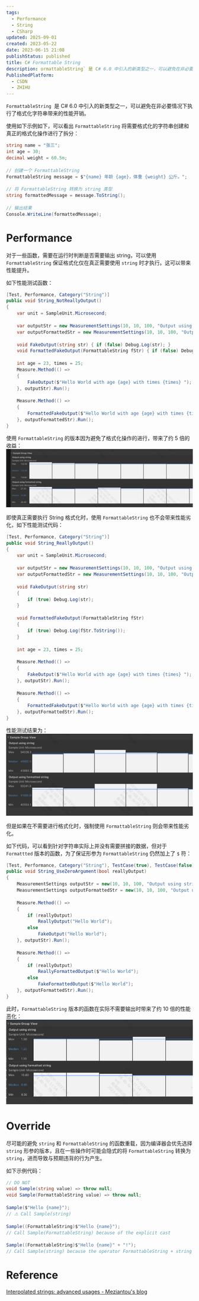 ```yaml
---
tags:
  - Performance
  - String
  - CSharp
updated: 2025-09-01
created: 2023-05-22
date: 2023-06-15 21:08
publishStatus: published
title: C# Formattable String
description: ormattableString` 是 C# 6.0 中引入的新类型之一，可以避免在非必要情况下执行了格式化字符串带来的性能开销。
PublishedPlatform:
  - CSDN
  - ZHIHU
---
```


`FormattableString`  是 C# 6.0 中引入的新类型之一，可以避免在非必要情况下执行了格式化字符串带来的性能开销。

使用如下示例如下，可以看出 `FormattableString` 将需要格式化的字符串创建和真正的格式化操作进行了拆分：

```csharp
string name = "张三";
int age = 30;
decimal weight = 60.5m;

// 创建一个 FormattableString
FormattableString message = $"{name} 年龄 {age}，体重 {weight} 公斤。";

// 将 FormattableString 转换为 string 类型
string formattedMessage = message.ToString();

// 输出结果
Console.WriteLine(formattedMessage);
```

# Performance

对于一些函数，需要在运行时判断是否需要输出 string，可以使用 `FormattableString` 保证格式化仅在真正需要使用 `string` 时才执行。这可以带来性能提升。

如下性能测试函数：

```csharp
[Test, Performance, Category("String")]
public void String_NotReallyOutput()
{
    var unit = SampleUnit.Microsecond;

    var outputStr = new MeasurementSettings(10, 10, 100, "Output using string", unit);
    var outputFormattedStr = new MeasurementSettings(10, 10, 100, "Output using formatted string", unit);

    void FakeOutput(string str) { if (false) Debug.Log(str); }
    void FormattedFakeOutput(FormattableString fStr) { if (false) Debug.Log(fStr.ToString()); }

    int age = 23, times = 25;
    Measure.Method(() =>
    {
        FakeOutput($"Hello World with age {age} with times {times} ");
    }, outputStr).Run();

    Measure.Method(() =>
    {
        FormattedFakeOutput($"Hello World with age {age} with times {times} ");
    }, outputFormattedStr).Run();
}
```

使用 `FormattableString` 的版本因为避免了格式化操作的进行，带来了约 5 倍的收益：
![](/formattable_string/image-20230417094543917.png)

即使真正需要执行 String 格式化时，使用 `FormattableString` 也不会带来性能劣化，如下性能测试代码：

```csharp
[Test, Performance, Category("String")]
public void String_ReallyOutput()
{
    var unit = SampleUnit.Microsecond;

    var outputStr = new MeasurementSettings(10, 10, 100, "Output using string", unit);
    var outputFormattedStr = new MeasurementSettings(10, 10, 100, "Output using formatted string", unit);

    void FakeOutput(string str)
    {
        if (true) Debug.Log(str);
    }

    void FormattedFakeOutput(FormattableString fStr)
    {
        if (true) Debug.Log(fStr.ToString());
    }

    int age = 23, times = 25;

    Measure.Method(() =>
    {
        FakeOutput($"Hello World with age {age} with times {times} ");
    }, outputStr).Run();

    Measure.Method(() =>
    {
        FormattedFakeOutput($"Hello World with age {age} with times {times} ");
    }, outputFormattedStr).Run();
}
```

性能测试结果为：
![](/formattable_string/image-20230417094729230.png)

但是如果在不需要进行格式化时，强制使用 `FormattableString` 则会带来性能劣化。

如下代码，可以看到针对字符串实际上并没有需要拼接的数据，但对于 `Formattted` 版本的函数，为了保证形参为 `FormattableString` 仍然加上了 `$` 符：

```csharp
[Test, Performance, Category("String"), TestCase(true), TestCase(false)]
public void String_UseZeroArgument(bool reallyOutput)
{
    MeasurementSettings outputStr = new(10, 10, 100, "Output using string", s_Unit);
    MeasurementSettings outputFormattedStr = new(10, 10, 100, "Output using formatted string", s_Unit);

    Measure.Method(() =>
    {
        if (reallyOutput)
            ReallyOutput("Hello World");
        else
            FakeOutput("Hello World");
    }, outputStr).Run();

    Measure.Method(() =>
    {
        if (reallyOutput)
            ReallyFormattedOutput($"Hello World");
        else
            FakeFormattedOutput($"Hello World");
    }, outputFormattedStr).Run();
}
```

此时，`FormattableString` 版本的函数在实际不需要输出时带来了约 10 倍的性能恶化：
![](/formattable_string/image-20230417102028637.png)

# Override

尽可能的避免 `string` 和 `FormattableString` 的函数重载，因为编译器会优先选择 `string` 形参的版本，且在一些操作时可能会隐式的将 `FormattableString` 转换为 `string`，进而导致与预期违背的行为产生。

如下示例代码：

```csharp
// DO NOT
void Sample(string value) => throw null;
void Sample(FormattableString value) => throw null;

Sample($"Hello {name}");
// ⚠ Call Sample(string)

Sample((FormattableString)$"Hello {name}");
// Call Sample(FormattableString) because of the explicit cast

Sample((FormattableString)$"Hello {name}" + "!");
// Call Sample(string) because the operator FormattableString + string returns a string
```

# Reference

[Interpolated strings: advanced usages - Meziantou's blog](https://www.meziantou.net/interpolated-strings-advanced-usages.htm#interpolated-strings-a9996a-2)

